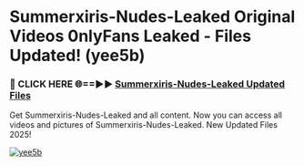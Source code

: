 # Summerxiris-Nudes-Leaked Original Videos 0nlyFans Leaked - Files Updated! (yee5b)

<h3>🔴 CLICK HERE 🌐==►► <a href="https://tinyurl.com/5h6xmrr3" rel="nofollow">Summerxiris-Nudes-Leaked Updated Files</a></h3>

Get Summerxiris-Nudes-Leaked and all content. Now you can access all videos and pictures of Summerxiris-Nudes-Leaked. New Updated Files 2025!

[![yee5b](https://i.imgur.com/KVD873Z.gif)](https://tinyurl.com/5h6xmrr3)
